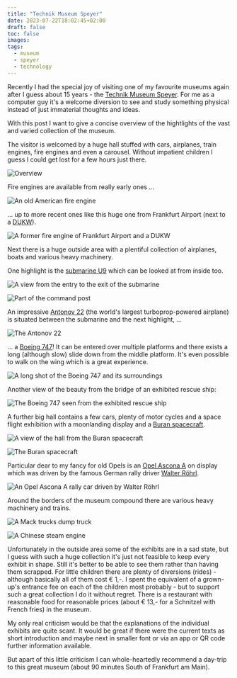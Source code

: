 ```yaml
---
title: "Technik Museum Speyer"
date: 2023-07-22T18:02:45+02:00
draft: false
toc: false
images:
tags:
  - museum
  - speyer
  - technology
---
```

Recently I had the special joy of visiting one of my favourite museums again after I guess about 15 years - the [Technik Museum Speyer](https://speyer.technik-museum.de/en/). For me as a computer guy it's a welcome diversion to see and study something physical instead of just immaterial thoughts and ideas.

With this post I want to give a concise overview of the hightlights of the vast and varied collection of the museum.

The visitor is welcomed by a huge hall stuffed with cars, airplanes, train engines, fire engines and even a carousel. Without impatient children I guess I could get lost for a few hours just there.

![Overview](/static/technik_museum_speyer/img_2343.jpg)

Fire engines are available from really early ones ...

![An old American fire engine](/static/technik_museum_speyer/img_4172.jpg)

... up to more recent ones like this huge one from Frankfurt Airport (next to a [DUKW](https://en.wikipedia.org/wiki/DUKW)).

![A former fire engine of Frankfurt Airport and a DUKW](/static/technik_museum_speyer/img_2347.jpg)

Next there is a huge outside area with a plentiful collection of airplanes, boats and various heavy machinery.

One highlight is the [submarine U9](https://speyer.technik-museum.de/en/submarine-u9) which can be looked at from inside too.

![A view from the entry to the exit of the submarine](/static/technik_museum_speyer/img_2381.jpg)

![Part of the command post](/static/technik_museum_speyer/img_2390.jpg)

An impressive [Antonov 22](https://en.wikipedia.org/wiki/Antonov_An-22) (the world's largest turboprop-powered airplane) is situated between the submarine and the next highlight, ...

![The Antonov 22](/static/technik_museum_speyer/img_2394.jpg)

... a [Boeing 747](https://en.wikipedia.org/wiki/Boeing_747)! It can be entered over multiple platforms and there exists a long (although slow) slide down from the middle platform. It's even possible to walk on the wing which is a great experience.

![A long shot of the Boeing 747 and its surroundings](/static/technik_museum_speyer/img_2366.jpg)

Another view of the beauty from the bridge of an exhibited rescue ship:

![The Boeing 747 seen from the exhibited rescue ship](/static/technik_museum_speyer/img_2375.jpg)

A further big hall contains a few cars, plenty of motor cycles and a space flight exhibition with a moonlanding display and a [Buran spacecraft](https://en.wikipedia.org/wiki/Buran_(spacecraft)).

![A view of the hall from the Buran spacecraft](/static/technik_museum_speyer/img_2413.jpg)

![The Buran spacecraft](/static/technik_museum_speyer/img_4213.jpg)

Particular dear to my fancy for old Opels is an [Opel Ascona A](https://en.wikipedia.org/wiki/Opel_Ascona) on display which was driven by the famous German rally driver [Walter Röhrl](https://en.wikipedia.org/wiki/Walter_R%C3%B6hrl).

![An Opel Ascona A rally car driven by Walter Röhrl](/static/technik_museum_speyer/img_2421.jpg)

Around the borders of the museum compound there are various heavy machinery and trains.

![A Mack trucks dump truck](/static/technik_museum_speyer/img_2470.jpg)

![A Chinese steam engine](/static/technik_museum_speyer/img_2476.jpg)

Unfortunately in the outside area some of the exhibits are in a sad state, but I guess with such a huge collection it's just not feasible to keep every exhibit in shape. Still it's better to be able to see them rather than having them scrapped. For little children there are plenty of diversions (rides) - although basically all of them cost € 1,-. I spent the equivalent of a grown-up's entrance fee on each of the children most probably - but to support such a great collection I do it without regret. There is a restaurant with reasonable food for reasonable prices (about € 13,- for a Schnitzel with French fries) in the museum.

My only real criticism would be that the explanations of the individual exhibits are quite scant. It would be great if there were the current texts as short introduction and maybe next in smaller font or via an app or QR code further information available.

But apart of this little criticism I can whole-heartedly recommend a day-trip to this great museum (about 90 minutes South of Frankfurt am Main).
